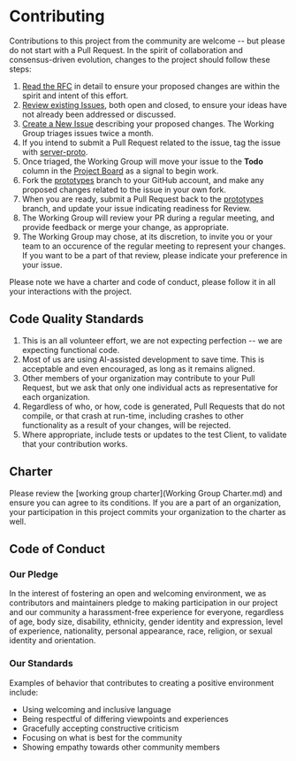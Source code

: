 # Contributing

Contributions to this project from the community are welcome -- but please do not start with a Pull Request.
In the spirit of collaboration and consensus-driven evolution, changes to the project should follow these steps:

1. [Read the RFC](https://github.com/cesmii/API/blob/main/RFC%20for%20Contextualized%20Manufacturing%20Information%20API.md) in detail to ensure your proposed changes are within the spirit and intent of this effort.
2. [Review existing Issues](https://github.com/cesmii/API/issues), both open and closed, to ensure your ideas have not already been addressed or discussed.
3. [Create a New Issue](https://github.com/cesmii/API/issues/new/choose) describing your proposed changes. The Working Group triages issues twice a month.
4. If you intend to submit a Pull Request related to the issue, tag the issue with [server-proto](https://github.com/cesmii/API/issues?q=is%3Aissue%20state%3Aopen%20label%3Aserver-proto).
5. Once triaged, the Working Group will move your issue to the **Todo** column in the [Project Board](https://github.com/orgs/cesmii/projects/1) as a signal to begin work.
6. Fork the [prototypes](https://github.com/cesmii/API/tree/prototypes) branch to your GitHub account, and make any proposed changes related to the issue in your own fork.
7. When you are ready, submit a Pull Request back to the [prototypes](https://github.com/cesmii/API/tree/prototypes) branch, and update your issue indicating readiness for Review.
8. The Working Group will review your PR during a regular meeting, and provide feedback or merge your change, as appropriate.
9. The Working Group may chose, at its discretion, to invite you or your team to an occurence of the regular meeting to represent your changes. 
If you want to be a part of that review, please indicate your preference in your issue.

Please note we have a charter and code of conduct, please follow it in all your interactions with the project.

## Code Quality Standards

1. This is an all volunteer effort, we are not expecting perfection -- we are expecting functional code.
2. Most of us are using AI-assisted development to save time. This is acceptable and even encouraged, as long as it remains aligned.
3. Other members of your organization may contribute to your Pull Request, but we ask that only one individual acts as representative for each organization.
4. Regardless of who, or how, code is generated, Pull Requests that do not compile, or that crash at run-time, including crashes to other functionality as a result of your changes, will be rejected.
5. Where appropriate, include tests or updates to the test Client, to validate that your contribution works.

## Charter

Please review the [working group charter](Working Group Charter.md) and ensure you can agree to its conditions.
If you are a part of an organization, your participation in this project commits your organization to the
charter as well.

## Code of Conduct

### Our Pledge

In the interest of fostering an open and welcoming environment, we as
contributors and maintainers pledge to making participation in our project and
our community a harassment-free experience for everyone, regardless of age, body
size, disability, ethnicity, gender identity and expression, level of experience,
nationality, personal appearance, race, religion, or sexual identity and
orientation.

### Our Standards

Examples of behavior that contributes to creating a positive environment
include:

* Using welcoming and inclusive language
* Being respectful of differing viewpoints and experiences
* Gracefully accepting constructive criticism
* Focusing on what is best for the community
* Showing empathy towards other community members
